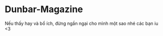 # Dunbar-Magazine
Nếu thấy hay và bổ ích, đừng ngần ngại cho mình một sao nhé các bạn iu <3
